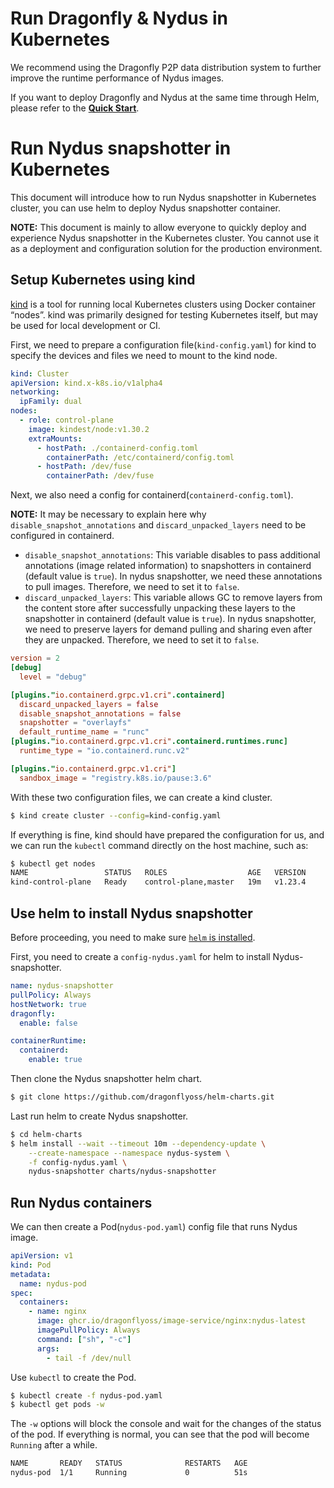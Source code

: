 # Run Dragonfly & Nydus in Kubernetes

We recommend using the Dragonfly P2P data distribution system to further improve the runtime performance of Nydus images.

If you want to deploy Dragonfly and Nydus at the same time through Helm, please refer to the **[Quick Start](https://github.com/dragonflyoss/helm-charts/blob/main/INSTALL.md)**.

# Run Nydus snapshotter in Kubernetes

This document will introduce how to run Nydus snapshotter in Kubernetes cluster, you can use helm to deploy Nydus snapshotter container.

**NOTE:** This document is mainly to allow everyone to quickly deploy and experience Nydus snapshotter in the Kubernetes cluster. You cannot use it as a deployment and configuration solution for the production environment.

## Setup Kubernetes using kind

[kind](https://kind.sigs.k8s.io/) is a tool for running local Kubernetes clusters using Docker container “nodes”.
kind was primarily designed for testing Kubernetes itself, but may be used for local development or CI.

First, we need to prepare a configuration file(`kind-config.yaml`) for kind to specify the devices and files we need to mount to the kind node.

```yaml
kind: Cluster
apiVersion: kind.x-k8s.io/v1alpha4
networking:
  ipFamily: dual
nodes:
  - role: control-plane
    image: kindest/node:v1.30.2
    extraMounts:
      - hostPath: ./containerd-config.toml
        containerPath: /etc/containerd/config.toml
      - hostPath: /dev/fuse
        containerPath: /dev/fuse
```

Next, we also need a config for containerd(`containerd-config.toml`).

**NOTE:** It may be necessary to explain here why `disable_snapshot_annotations` and `discard_unpacked_layers` need to be configured in containerd.
- `disable_snapshot_annotations`: This variable disables to pass additional annotations (image related information) to snapshotters in containerd (default value is `true`). In nydus snapshotter, we need these annotations to pull images. Therefore, we need to set it to `false`.
- `discard_unpacked_layers`: This variable allows GC to remove layers from the content store after successfully unpacking these layers to the snapshotter in containerd (default value is `true`). In nydus snapshotter, we need to preserve layers for demand pulling and sharing even after they are unpacked. Therefore, we need to set it to `false`.

```toml
version = 2
[debug]
  level = "debug"

[plugins."io.containerd.grpc.v1.cri".containerd]
  discard_unpacked_layers = false
  disable_snapshot_annotations = false
  snapshotter = "overlayfs"
  default_runtime_name = "runc"
[plugins."io.containerd.grpc.v1.cri".containerd.runtimes.runc]
  runtime_type = "io.containerd.runc.v2"

[plugins."io.containerd.grpc.v1.cri"]
  sandbox_image = "registry.k8s.io/pause:3.6"
```

With these two configuration files, we can create a kind cluster.

```bash
$ kind create cluster --config=kind-config.yaml
```

If everything is fine, kind should have prepared the configuration for us, and we can run the `kubectl` command directly on the host machine, such as:

```bash
$ kubectl get nodes
NAME                 STATUS   ROLES                  AGE   VERSION
kind-control-plane   Ready    control-plane,master   19m   v1.23.4
```

## Use helm to install Nydus snapshotter

Before proceeding, you need to make sure [`helm` is installed](https://helm.sh/docs/intro/quickstart/#install-helm).

First, you need to create a `config-nydus.yaml` for helm to install Nydus-snapshotter.

```yaml
name: nydus-snapshotter
pullPolicy: Always
hostNetwork: true
dragonfly:
  enable: false

containerRuntime:
  containerd:
    enable: true
```

Then clone the Nydus snapshotter helm chart.

```bash
$ git clone https://github.com/dragonflyoss/helm-charts.git
```

Last run helm to create Nydus snapshotter.

```bash
$ cd helm-charts
$ helm install --wait --timeout 10m --dependency-update \
    --create-namespace --namespace nydus-system \
    -f config-nydus.yaml \
    nydus-snapshotter charts/nydus-snapshotter
```

## Run Nydus containers

We can then create a Pod(`nydus-pod.yaml`) config file that runs Nydus image.

```yaml
apiVersion: v1
kind: Pod
metadata:
  name: nydus-pod
spec:
  containers:
    - name: nginx
      image: ghcr.io/dragonflyoss/image-service/nginx:nydus-latest
      imagePullPolicy: Always
      command: ["sh", "-c"]
      args:
        - tail -f /dev/null
```

Use `kubectl` to create the Pod.

```bash
$ kubectl create -f nydus-pod.yaml
$ kubectl get pods -w
```

The `-w` options will block the console and wait for the changes of the status of the pod. If everything is normal, you can see that the pod will become `Running` after a while.

```bash
NAME       READY   STATUS              RESTARTS   AGE
nydus-pod  1/1     Running             0          51s
```
